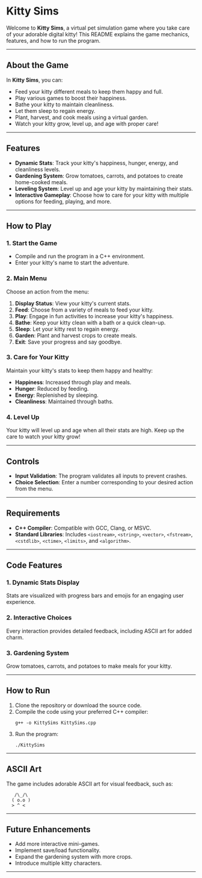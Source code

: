 # Kitty Sims

Welcome to **Kitty Sims**, a virtual pet simulation game where you take care of your adorable digital kitty! This README explains the game mechanics, features, and how to run the program.

---

## About the Game

In **Kitty Sims**, you can:

- Feed your kitty different meals to keep them happy and full.
- Play various games to boost their happiness.
- Bathe your kitty to maintain cleanliness.
- Let them sleep to regain energy.
- Plant, harvest, and cook meals using a virtual garden.
- Watch your kitty grow, level up, and age with proper care!

---

## Features

- **Dynamic Stats**: Track your kitty's happiness, hunger, energy, and cleanliness levels.
- **Gardening System**: Grow tomatoes, carrots, and potatoes to create home-cooked meals.
- **Leveling System**: Level up and age your kitty by maintaining their stats.
- **Interactive Gameplay**: Choose how to care for your kitty with multiple options for feeding, playing, and more.

---

## How to Play

### 1. **Start the Game**
- Compile and run the program in a C++ environment.
- Enter your kitty's name to start the adventure.

### 2. **Main Menu**
Choose an action from the menu:

1. **Display Status**: View your kitty's current stats.
2. **Feed**: Choose from a variety of meals to feed your kitty.
3. **Play**: Engage in fun activities to increase your kitty's happiness.
4. **Bathe**: Keep your kitty clean with a bath or a quick clean-up.
5. **Sleep**: Let your kitty rest to regain energy.
6. **Garden**: Plant and harvest crops to create meals.
7. **Exit**: Save your progress and say goodbye.

### 3. **Care for Your Kitty**
Maintain your kitty's stats to keep them happy and healthy:
- **Happiness**: Increased through play and meals.
- **Hunger**: Reduced by feeding.
- **Energy**: Replenished by sleeping.
- **Cleanliness**: Maintained through baths.

### 4. **Level Up**
Your kitty will level up and age when all their stats are high. Keep up the care to watch your kitty grow!

---

## Controls

- **Input Validation**: The program validates all inputs to prevent crashes.
- **Choice Selection**: Enter a number corresponding to your desired action from the menu.

---

## Requirements

- **C++ Compiler**: Compatible with GCC, Clang, or MSVC.
- **Standard Libraries**: Includes `<iostream>`, `<string>`, `<vector>`, `<fstream>`, `<cstdlib>`, `<ctime>`, `<limits>`, and `<algorithm>`.

---

## Code Features

### 1. **Dynamic Stats Display**
Stats are visualized with progress bars and emojis for an engaging user experience.

### 2. **Interactive Choices**
Every interaction provides detailed feedback, including ASCII art for added charm.

### 3. **Gardening System**
Grow tomatoes, carrots, and potatoes to make meals for your kitty.

---

## How to Run

1. Clone the repository or download the source code.
2. Compile the code using your preferred C++ compiler:
   ```
   g++ -o KittySims KittySims.cpp
   ```
3. Run the program:
   ```
   ./KittySims
   ```

---

## ASCII Art
The game includes adorable ASCII art for visual feedback, such as:

```plaintext
   /\_/\  
  ( o.o ) 
  > ^ <   
```

---

## Future Enhancements

- Add more interactive mini-games.
- Implement save/load functionality.
- Expand the gardening system with more crops.
- Introduce multiple kitty characters.

---

